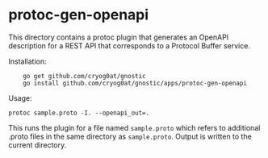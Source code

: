 # protoc-gen-openapi

This directory contains a protoc plugin that generates an
OpenAPI description for a REST API that corresponds to a
Protocol Buffer service.

Installation:

        go get github.com/cryog0at/gnostic
        go install github.com/cryog0at/gnostic/apps/protoc-gen-openapi
  
  
Usage:

	protoc sample.proto -I. --openapi_out=.

This runs the plugin for a file named `sample.proto` which 
refers to additional .proto files in the same directory as
`sample.proto`. Output is written to the current directory.

